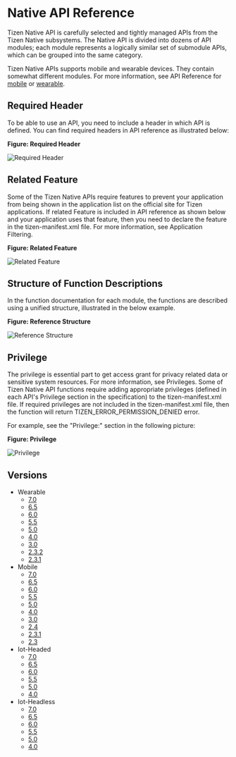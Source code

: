 # Native API Reference

Tizen Native API is carefully selected and tightly managed APIs from the Tizen Native subsystems. The Native API is divided into dozens of API modules; each module represents a logically similar set of submodule APIs, which can be grouped into the same category.

Tizen Native APIs supports mobile and wearable devices. They contain somewhat different modules. For more information, see API Reference for <a href="mobile/latest/index.html" target="_blank">mobile</a> or <a href="wearable/latest/index.html" target="_blank">wearable</a>.

## Required Header

To be able to use an API, you need to include a header in which API is defined. You can find required headers in API reference as illustrated below:

**Figure: Required Header**

![Required Header](media/required_header.png)


## Related Feature

Some of the Tizen Native APIs require features to prevent your application from being shown in the application list on the official site for Tizen applications. If related Feature is included in API reference as shown below and your application uses that feature, then you need to declare the feature in the tizen-manifest.xml file. For more information, see Application Filtering.

**Figure: Related Feature**

![Related Feature](media/related_feature.png)


## Structure of Function Descriptions

In the function documentation for each module, the functions are described using a unified structure, illustrated in the below example.

**Figure: Reference Structure**

![Reference Structure](media/function_structure.png)


## Privilege

The privilege is essential part to get access grant for privacy related data or sensitive system resources. For more information, see Privileges.
Some of Tizen Native API functions require adding appropriate privileges (defined in each API's Privilege section in the specification) to the tizen-manifest.xml file. If required privileges are not included in the tizen-manifest.xml file, then the function will return TIZEN_ERROR_PERMISSION_DENIED error.

For example, see the "Privilege:" section in the following picture:

**Figure: Privilege**

![Privilege](media/native_privilege.png)


## Versions
<ul>
<li>Wearable
  <ul>
    <li><a href="wearable/7.0/index.html" target="_blank">7.0</a></li>
    <li><a href="wearable/6.5/index.html" target="_blank">6.5</a></li>
    <li><a href="wearable/6.0/index.html" target="_blank">6.0</a></li>
    <li><a href="wearable/5.5/index.html" target="_blank">5.5</a></li>
    <li><a href="wearable/5.0/index.html" target="_blank">5.0</a></li>
    <li><a href="wearable/4.0/index.html" target="_blank">4.0</a></li>
    <li><a href="wearable/3.0/index.html" target="_blank">3.0</a></li>
    <li><a href="wearable/2.3.2/index.html" target="_blank">2.3.2</a></li>
    <li><a href="archive/org.tizen.apireference_2.3.1.zip">2.3.1</a></li>
  </ul>
</li>
<li>Mobile
  <ul>
    <li><a href="mobile/7.0/index.html" target="_blank">7.0</a></li>
    <li><a href="mobile/6.5/index.html" target="_blank">6.5</a></li>
    <li><a href="mobile/6.0/index.html" target="_blank">6.0</a></li>
    <li><a href="mobile/5.5/index.html" target="_blank">5.5</a></li>
    <li><a href="mobile/5.0/index.html" target="_blank">5.0</a></li>
    <li><a href="mobile/4.0/index.html" target="_blank">4.0</a></li>
    <li><a href="mobile/3.0/index.html" target="_blank">3.0</a></li>
    <li><a href="mobile/2.4/index.html" target="_blank">2.4</a></li>
    <li><a href="archive/org.tizen.apireference_2.3.1.zip">2.3.1</a></li>
    <li><a href="archive/org.tizen.apireference_2.3.0.zip">2.3</a></li>
  </ul>
</li>
<li>Iot-Headed
  <ul>
    <li><a href="iot-headed/7.0/index.html" target="_blank">7.0</a></li>
    <li><a href="iot-headed/6.5/index.html" target="_blank">6.5</a></li>
    <li><a href="iot-headed/6.0/index.html" target="_blank">6.0</a></li>
    <li><a href="iot-headed/5.5/index.html" target="_blank">5.5</a></li>
    <li><a href="iot-headed/5.0/index.html" target="_blank">5.0</a></li>
    <li><a href="iot-headed/4.0/index.html" target="_blank">4.0</a></li>
  </ul>
</li>
<li>Iot-Headless
  <ul>
    <li><a href="iot-headless/7.0/index.html" target="_blank">7.0</a></li>
    <li><a href="iot-headless/6.5/index.html" target="_blank">6.5</a></li>
    <li><a href="iot-headless/6.0/index.html" target="_blank">6.0</a></li>
    <li><a href="iot-headless/5.5/index.html" target="_blank">5.5</a></li>
    <li><a href="iot-headless/5.0/index.html" target="_blank">5.0</a></li>
    <li><a href="iot-headless/4.0/index.html" target="_blank">4.0</a></li>
  </ul>
</li>
</ul>
